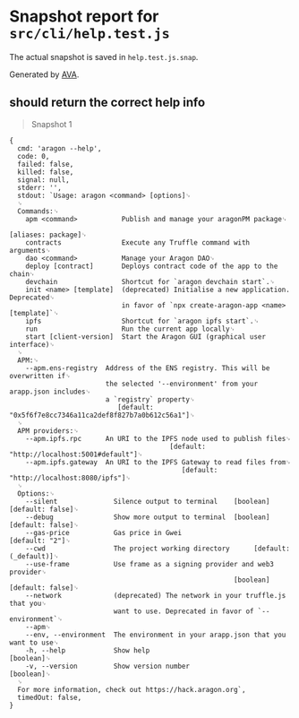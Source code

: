 # Snapshot report for `src/cli/help.test.js`

The actual snapshot is saved in `help.test.js.snap`.

Generated by [AVA](https://ava.li).

## should return the correct help info

> Snapshot 1

    {
      cmd: 'aragon --help',
      code: 0,
      failed: false,
      killed: false,
      signal: null,
      stderr: '',
      stdout: `Usage: aragon <command> [options]␊
      ␊
      Commands:␊
        apm <command>           Publish and manage your aragonPM package␊
                                                                    [aliases: package]␊
        contracts               Execute any Truffle command with arguments␊
        dao <command>           Manage your Aragon DAO␊
        deploy [contract]       Deploys contract code of the app to the chain␊
        devchain                Shortcut for `aragon devchain start`.␊
        init <name> [template]  (deprecated) Initialise a new application. Deprecated␊
                                in favor of `npx create-aragon-app <name> [template]`␊
        ipfs                    Shortcut for `aragon ipfs start`.␊
        run                     Run the current app locally␊
        start [client-version]  Start the Aragon GUI (graphical user interface)␊
      ␊
      APM:␊
        --apm.ens-registry  Address of the ENS registry. This will be overwritten if␊
                            the selected '--environment' from your arapp.json includes␊
                            a `registry` property␊
                               [default: "0x5f6f7e8cc7346a11ca2def8f827b7a0b612c56a1"]␊
      ␊
      APM providers:␊
        --apm.ipfs.rpc      An URI to the IPFS node used to publish files␊
                                            [default: "http://localhost:5001#default"]␊
        --apm.ipfs.gateway  An URI to the IPFS Gateway to read files from␊
                                               [default: "http://localhost:8080/ipfs"]␊
      ␊
      Options:␊
        --silent              Silence output to terminal    [boolean] [default: false]␊
        --debug               Show more output to terminal  [boolean] [default: false]␊
        --gas-price           Gas price in Gwei                         [default: "2"]␊
        --cwd                 The project working directory      [default: (_default)]␊
        --use-frame           Use frame as a signing provider and web3 provider␊
                                                            [boolean] [default: false]␊
        --network             (deprecated) The network in your truffle.js that you␊
                              want to use. Deprecated in favor of `--environment`␊
        --apm␊
        --env, --environment  The environment in your arapp.json that you want to use␊
        -h, --help            Show help                                      [boolean]␊
        -v, --version         Show version number                            [boolean]␊
      ␊
      For more information, check out https://hack.aragon.org`,
      timedOut: false,
    }

